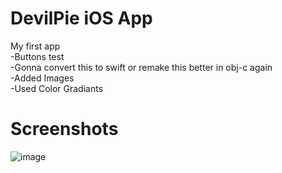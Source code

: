# DevilPie iOS App
My first app<br>
-Buttons test<br>
-Gonna convert this to swift or remake this better in obj-c again<br>
-Added Images<br>
-Used Color Gradiants<br>




# Screenshots

![image](https://devilwashere.github.io/PNG20%image.png)


